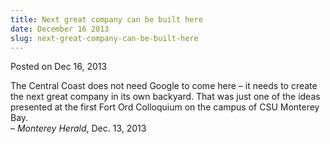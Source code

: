 ```yaml
---
title: Next great company can be built here
date: December 16 2013
slug: next-great-company-can-be-built-here
---
```





<span class="date">Posted on Dec 16, 2013    </span>
<p>The Central Coast does not need Google to come here &#x2013; it needs
to create the next great company in its own backyard. That was just
one of the ideas presented at the first Fort Ord Colloquium on the
campus of CSU Monterey Bay.<br>
&#x2013; <em>Monterey Herald</em>, Dec. 13, 2013</br></p>





